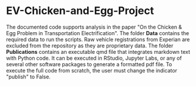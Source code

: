 # EV-Chicken-and-Egg-Project
The documented code supports analysis in the paper "On the Chicken & Egg Problem in Transportation Electrification". The folder **Data** contains the required data to run the scripts. Raw vehicle registrations from Experian are excluded from the repository as they are proprietary data.
The folder **Publications** contains an executable qmd file that integrates markdown text with Python code. It can be executed in RStudio, Jupyter Labs, or any of several other software packages to generate a formatted pdf file. To execute the full code from scratch, the user must change the indicator "publish" to False.
